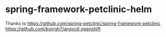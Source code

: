 # spring-framework-petclinic-helm

Thanks to
https://github.com/spring-petclinic/spring-framework-petclinic⁠
https://github.com/ksingh7/argocd-openshift

